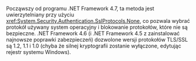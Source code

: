 Począwszy od programu .NET Framework 4.7, ta metoda jest uwierzytelniany przy użyciu <xref:System.Security.Authentication.SslProtocols.None>, co pozwala wybrać protokół używany system operacyjny i blokowanie protokołów, które nie są bezpieczne. .NET Framework 4.6 (i .NET Framework 4.5 z zainstalować najnowsze poprawki zabezpieczeń) dozwolone wersji protokołów TLS/SSL są 1.2, 1.1 i 1.0 (chyba że silnej kryptografii zostanie wyłączone, edytując rejestr systemu Windows).
